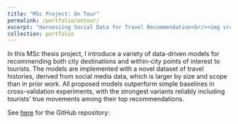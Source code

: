 ```yaml
---
title: "MSc Project: On Tour"
permalink: /portfolio/ontour/
excerpt: "Harnessing Social Data for Travel Recommendation<br/><img src='/images/ontour_1500_300.png'>"
collection: portfolio
---
```


In this MSc thesis project, I introduce a variety of data-driven models for recommending both city destinations and within-city points of interest to tourists. The models are implemented with a novel dataset of travel histories, derived from social media data, which is larger by size and scope than in prior work. All proposed models outperform simple baselines in cross-validation experiments, with the strongest variants reliably including tourists’ true movements among their top recommendations. 

See [here](https://github.com/tombewley/OnTour-TourismRecommendation) for the GitHub repository:

